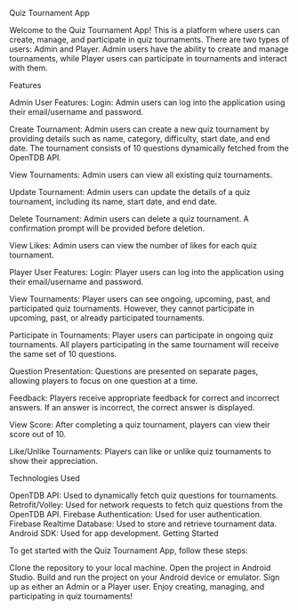 Quiz Tournament App

Welcome to the Quiz Tournament App! This is a platform where users can create, manage, and participate in quiz tournaments. There are two types of users: Admin and Player. Admin users have the ability to create and manage tournaments, while Player users can participate in tournaments and interact with them.

Features

Admin User Features:
Login: Admin users can log into the application using their email/username and password.

Create Tournament: Admin users can create a new quiz tournament by providing details such as name, category, difficulty, start date, and end date. The tournament consists of 10 questions dynamically fetched from the OpenTDB API.

View Tournaments: Admin users can view all existing quiz tournaments.

Update Tournament: Admin users can update the details of a quiz tournament, including its name, start date, and end date.

Delete Tournament: Admin users can delete a quiz tournament. A confirmation prompt will be provided before deletion.

View Likes: Admin users can view the number of likes for each quiz tournament.

Player User Features:
Login: Player users can log into the application using their email/username and password.

View Tournaments: Player users can see ongoing, upcoming, past, and participated quiz tournaments. However, they cannot participate in upcoming, past, or already participated tournaments.

Participate in Tournaments: Player users can participate in ongoing quiz tournaments. All players participating in the same tournament will receive the same set of 10 questions.

Question Presentation: Questions are presented on separate pages, allowing players to focus on one question at a time.

Feedback: Players receive appropriate feedback for correct and incorrect answers. If an answer is incorrect, the correct answer is displayed.

View Score: After completing a quiz tournament, players can view their score out of 10.

Like/Unlike Tournaments: Players can like or unlike quiz tournaments to show their appreciation.

Technologies Used

OpenTDB API: Used to dynamically fetch quiz questions for tournaments.
Retrofit/Volley: Used for network requests to fetch quiz questions from the OpenTDB API.
Firebase Authentication: Used for user authentication.
Firebase Realtime Database: Used to store and retrieve tournament data.
Android SDK: Used for app development.
Getting Started

To get started with the Quiz Tournament App, follow these steps:

Clone the repository to your local machine.
Open the project in Android Studio.
Build and run the project on your Android device or emulator.
Sign up as either an Admin or a Player user.
Enjoy creating, managing, and participating in quiz tournaments!
